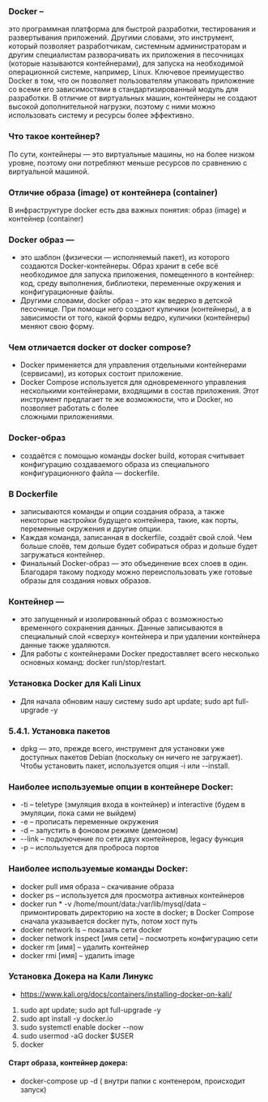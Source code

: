 ### Docker –
  это программная платформа для быстрой разработки, тестирования и развертывания приложений. 
  Другими словами, это инструмент, который позволяет разработчикам, системным администраторам и другим специалистам разворачивать их приложения в песочницах (которые называются контейнерами), для запуска на необходимой операционной системе, например, Linux. Ключевое преимущество Docker в том, что он позволяет пользователям упаковать приложение со всеми его зависимостями в стандартизированный модуль для разработки. В отличие от виртуальных машин, контейнеры не создают высокой дополнительной нагрузки, поэтому с ними можно использовать систему и ресурсы более эффективно.

### Что такое контейнер?
  По сути, контейнеры — это виртуальные машины, но на более низком уровне, поэтому они потребляют меньше ресурсов по сравнению с виртуальной машиной.

### Отличие образа (image) от контейнера (container)
  В инфраструктуре docker есть два важных понятия: образ (image) и контейнер (container)

### Docker образ — 
  * это шаблон (физически — исполняемый пакет), из которого создаются Docker-контейнеры.
      Образ хранит в себе всё необходимое для запуска приложения, помещенного в контейнер: код, среду выполнения, библиотеки, переменные окружения и конфигурационные файлы.
  * Другими словами, docker образ – это как ведерко в детской песочнице. При помощи него создают куличики (контейнеры), а в зависимости от того,
     какой формы ведро, куличики (контейнеры) меняют свою форму. 
### Чем отличается docker от docker compose?
  * Docker применяется для управления отдельными контейнерами (сервисами), из которых состоит приложение.
  * Docker Compose используется для одновременного управления несколькими контейнерами, входящими в состав приложения. Этот инструмент предлагает те же возможности, что и Docker, но позволяет работать с более     
      сложными приложениями.
### Docker-образ 
  * создаётся с помощью команды docker build, которая считывает конфигурацию создаваемого образа из специального конфигурационного файла — dockerfile.

### В Dockerfile 
  * записываются команды и опции создания образа, а также некоторые настройки будущего контейнера, такие, как порты, переменные окружения и другие опции.
  * Каждая команда, записанная в dockerfile, создаёт свой слой. Чем больше слоёв, тем дольше будет собираться образ и дольше будет загружаться контейнер.
  * Финальный Docker-образ — это объединение всех слоев в один. Благодаря такому подходу можно переиспользовать уже готовые образы для создания новых образов.

### Контейнер — 
  * это запущенный и изолированный образ с возможностью временного сохранения данных. Данные записываются в специальный слой «сверху» контейнера и при удалении контейнера данные также удаляются.
  * Для работы с контейнерами Docker предоставляет всего несколько основных команд: docker run/stop/restart.
### Установка Docker для Kali Linux
  * Для начала обновим нашу систему sudo apt update; sudo apt full-upgrade -y
### 5.4.1. Установка пакетов
  * dpkg — это, прежде всего, инструмент для установки уже доступных пакетов Debian (поскольку он ничего не загружает). Чтобы установить пакет, используется опция -i или --install.
### Наиболее используемые опции в контейнере Docker:
  * -ti – teletype (эмуляция входа в контейнер) и interactive (будем в эмуляции, пока сами не выйдем)
  * -e – прописать переменные окружения 
  * -d – запустить в фоновом режиме (демоном)
  * --link – подключение по сети двух контейнеров, legacy функция
  *  -p – используется для проброса портов

### Наиболее используемые команды Docker:
  * docker pull имя образа – скачивание образа
  * docker ps – используется для просмотра активных контейнеров
  * docker run * -v /home/mount/data:/var/lib/mysql/data – примонтировать директорию на хосте в docker; в Docker Compose сначала указывается docker путь, потом хост путь
  * docker network ls – показать сети docker
  * docker network inspect [имя сети] – посмотреть конфигурацию сети
  * docker rm [имя] – удалить контейнер
  * docker rmi [имя] – удалить image
### Установка Докера на Кали Линукс
  * https://www.kali.org/docs/containers/installing-docker-on-kali/
  1. sudo apt update; sudo apt full-upgrade -y
  2. sudo apt install -y docker.io
  3. sudo systemctl enable docker --now
  4. sudo usermod -aG docker $USER
  5. docker 
#### Старт образа, контейнер докера:
*  docker-compose up -d ( внутри папки с контенером, происходит запуск)
